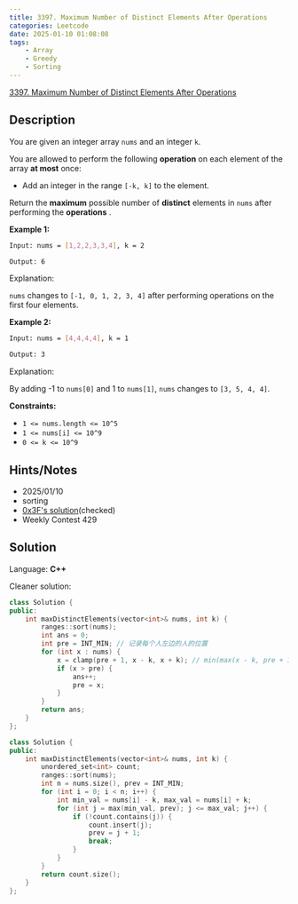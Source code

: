 ```yaml
---
title: 3397. Maximum Number of Distinct Elements After Operations
categories: Leetcode
date: 2025-01-10 01:08:08
tags:
    - Array
    - Greedy
    - Sorting
---
```


[3397. Maximum Number of Distinct Elements After Operations](https://leetcode.com/problems/maximum-number-of-distinct-elements-after-operations/description/)

## Description

You are given an integer array `nums` and an integer `k`.

You are allowed to perform the following **operation**  on each element of the array **at most**  once:

- Add an integer in the range `[-k, k]` to the element.

Return the **maximum**  possible number of **distinct**  elements in `nums` after performing the **operations** .

**Example 1:**

```bash
Input: nums = [1,2,2,3,3,4], k = 2

Output: 6
```

Explanation:

`nums` changes to `[-1, 0, 1, 2, 3, 4]` after performing operations on the first four elements.

**Example 2:**

```bash
Input: nums = [4,4,4,4], k = 1

Output: 3
```

Explanation:

By adding -1 to `nums[0]` and 1 to `nums[1]`, `nums` changes to `[3, 5, 4, 4]`.

**Constraints:**

- `1 <= nums.length <= 10^5`
- `1 <= nums[i] <= 10^9`
- `0 <= k <= 10^9`

## Hints/Notes

- 2025/01/10
- sorting
- [0x3F's solution](https://leetcode.cn/problems/maximum-number-of-distinct-elements-after-operations/solutions/3027034/cong-xiao-dao-da-tan-xin-pythonjavacgo-b-n023/)(checked)
- Weekly Contest 429

## Solution

Language: **C++**

Cleaner solution:

```C++
class Solution {
public:
    int maxDistinctElements(vector<int>& nums, int k) {
        ranges::sort(nums);
        int ans = 0;
        int pre = INT_MIN; // 记录每个人左边的人的位置
        for (int x : nums) {
            x = clamp(pre + 1, x - k, x + k); // min(max(x - k, pre + 1), x + k)
            if (x > pre) {
                ans++;
                pre = x;
            }
        }
        return ans;
    }
};
```

```C++
class Solution {
public:
    int maxDistinctElements(vector<int>& nums, int k) {
        unordered_set<int> count;
        ranges::sort(nums);
        int n = nums.size(), prev = INT_MIN;
        for (int i = 0; i < n; i++) {
            int min_val = nums[i] - k, max_val = nums[i] + k;
            for (int j = max(min_val, prev); j <= max_val; j++) {
                if (!count.contains(j)) {
                    count.insert(j);
                    prev = j + 1;
                    break;
                }
            }
        }
        return count.size();
    }
};
```
